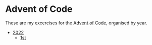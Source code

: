 # Advent of Code

These are my excercises for the [Advent of Code](https://adventofcode.com/2022/about), organised by year.

* [2022](./2022)
	* [1st](./2022/1.rb)
